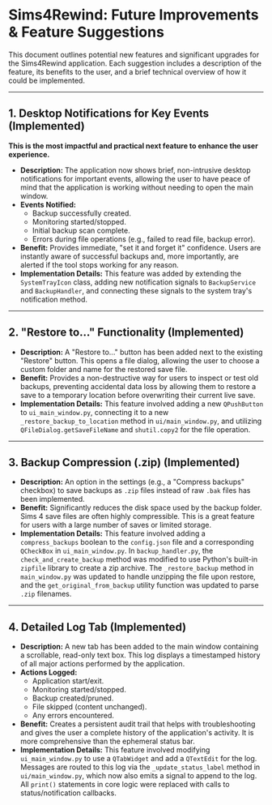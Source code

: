 # Sims4Rewind: Future Improvements & Feature Suggestions

This document outlines potential new features and significant upgrades for the Sims4Rewind application. Each suggestion includes a description of the feature, its benefits to the user, and a brief technical overview of how it could be implemented.

---

## 1. Desktop Notifications for Key Events (Implemented)

**This is the most impactful and practical next feature to enhance the user experience.**

*   **Description:** The application now shows brief, non-intrusive desktop notifications for important events, allowing the user to have peace of mind that the application is working without needing to open the main window.
*   **Events Notified:**
    *   Backup successfully created.
    *   Monitoring started/stopped.
    *   Initial backup scan complete.
    *   Errors during file operations (e.g., failed to read file, backup error).
*   **Benefit:** Provides immediate, "set it and forget it" confidence. Users are instantly aware of successful backups and, more importantly, are alerted if the tool stops working for any reason.
*   **Implementation Details:** This feature was added by extending the `SystemTrayIcon` class, adding new notification signals to `BackupService` and `BackupHandler`, and connecting these signals to the system tray's notification method.

---

## 2. "Restore to..." Functionality (Implemented)

*   **Description:** A "Restore to..." button has been added next to the existing "Restore" button. This opens a file dialog, allowing the user to choose a custom folder and name for the restored save file.
*   **Benefit:** Provides a non-destructive way for users to inspect or test old backups, preventing accidental data loss by allowing them to restore a save to a temporary location before overwriting their current live save.
*   **Implementation Details:** This feature involved adding a new `QPushButton` to `ui_main_window.py`, connecting it to a new `_restore_backup_to_location` method in `ui/main_window.py`, and utilizing `QFileDialog.getSaveFileName` and `shutil.copy2` for the file operation.

---

## 3. Backup Compression (.zip) (Implemented)

* **Description:** An option in the settings (e.g., a "Compress backups" checkbox) to save backups as `.zip` files instead of raw `.bak` files has been implemented.
* **Benefit:** Significantly reduces the disk space used by the backup folder. Sims 4 save files are often highly compressible. This is a great feature for users with a large number of saves or limited storage.
* **Implementation Details:** This feature involved adding a `compress_backups` boolean to the `config.json` file and a corresponding `QCheckBox` in `ui_main_window.py`. In `backup_handler.py`, the `check_and_create_backup` method was modified to use Python's built-in `zipfile` library to create a zip archive. The `_restore_backup` method in `main_window.py` was updated to handle unzipping the file upon restore, and the `get_original_from_backup` utility function was updated to parse `.zip` filenames.

---

## 4. Detailed Log Tab (Implemented)

*   **Description:** A new tab has been added to the main window containing a scrollable, read-only text box. This log displays a timestamped history of all major actions performed by the application.
*   **Actions Logged:**
    *   Application start/exit.
    *   Monitoring started/stopped.
    *   Backup created/pruned.
    *   File skipped (content unchanged).
    *   Any errors encountered.
*   **Benefit:** Creates a persistent audit trail that helps with troubleshooting and gives the user a complete history of the application's activity. It is more comprehensive than the ephemeral status bar.
*   **Implementation Details:** This feature involved modifying `ui_main_window.py` to use a `QTabWidget` and add a `QTextEdit` for the log. Messages are routed to this log via the `_update_status_label` method in `ui/main_window.py`, which now also emits a signal to append to the log. All `print()` statements in core logic were replaced with calls to status/notification callbacks.